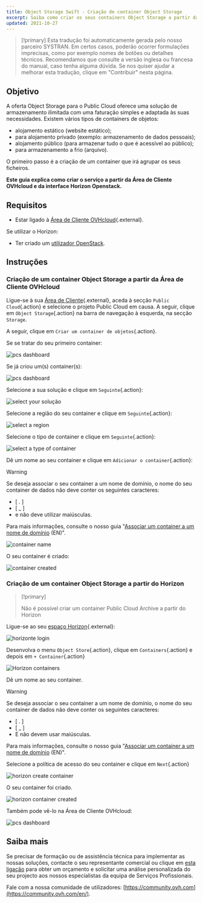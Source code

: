 ```yaml
---
title: Object Storage Swift - Criação de container Object Storage
excerpt: Saiba como criar os seus containers Object Storage a partir da Área de Cliente OVHcloud
updated: 2021-10-27
---
```


> [!primary]
> Esta tradução foi automaticamente gerada pelo nosso parceiro SYSTRAN. Em certos casos, poderão ocorrer formulações imprecisas, como por exemplo nomes de botões ou detalhes técnicos. Recomendamos que consulte a versão inglesa ou francesa do manual, caso tenha alguma dúvida. Se nos quiser ajudar a melhorar esta tradução, clique em "Contribuir" nesta página.
>

## Objetivo

A oferta Object Storage para o Public Cloud oferece uma solução de armazenamento ilimitada com uma faturação simples e adaptada às suas necessidades. Existem vários tipos de containers de objetos:

- alojamento estático (website estático);
- para alojamento privado (exemplo: armazenamento de dados pessoais);
- alojamento público (para armazenar tudo o que é acessível ao público);
- para armazenamento a frio (arquivo).

O primeiro passo é a criação de um container que irá agrupar os seus ficheiros.

**Este guia explica como criar o serviço a partir da Área de Cliente OVHcloud e da interface Horizon Openstack.**

## Requisitos

- Estar ligado à [Área de Cliente OVHcloud](https://www.ovh.com/auth/?action=gotomanager&from=https://www.ovh.pt/&ovhSubsidiary=pt){.external}.

Se utilizar o Horizon:

- Ter criado um [utilizador OpenStack](create_and_delete_a_user1.).

## Instruções

### Criação de um container Object Storage a partir da Área de Cliente OVHcloud <a name="controlpanel"></a>

Ligue-se à sua [Área de Cliente](https://www.ovh.com/auth/?action=gotomanager&from=https://www.ovh.pt/&ovhSubsidiary=pt){.external}, aceda à secção `Public Cloud`{.action} e selecione o projeto Public Cloud em causa. A seguir, clique em `Object Storage`{.action} na barra de navegação à esquerda, na secção `Storage`.

A seguir, clique em `Criar um container de objetos`{.action}.

Se se tratar do seu primeiro container:

![pcs dashboard](create-container-20211005102334181.png)

Se já criou um(s) container(s):

![pcs dashboard](create-container-20211005115040834.png)

Selecione a sua solução e clique em `Seguinte`{.action}:

![select your solução](create-container-20211005110710249.png)

Selecione a região do seu container e clique em `Seguinte`{.action}:

![select a region](create-container-20211005110859551.png)

Selecione o tipo de container e clique em `Seguinte`{.action}:

![select a type of container](create-container-20211005111542718.png)

Dê um nome ao seu container e clique em `Adicionar o container`{.action}:

> [!warning]
>
> Se deseja associar o seu container a um nome de domínio, o nome do seu container de dados não deve conter os seguintes caracteres:
>
> - [ . ]  
> - [ _ ]  
> - e não deve utilizar maiúsculas.  
>
> Para mais informações, consulte o nosso guia "[Associar um container a um nome de domínio](pcs_link_domain1.) (EN)".
>

![container name](create-container-20211005111805966.png)

O seu container é criado:

![container created](create-container-20211005112013807.png)

### Criação de um container Object Storage a partir do Horizon <a name="horizon"></a>

> [!primary]
>
> Não é possível criar um container Public Cloud Archive a partir do Horizon
>

Ligue-se ao seu [espaço Horizon](https://horizon.cloud.ovh.net){.external}:

![horizonte login](create-container-20211005155245752.png)

Desenvolva o menu `Object Store`{.action}, clique em `Containers`{.action} e depois em `+ Container`{.action}

![Horizon containers](create-container-20211005155704887.png)

Dê um nome ao seu container.

> [!warning]
>
> Se deseja associar o seu container a um nome de domínio, o nome do seu container de dados não deve conter os seguintes caracteres:
>
> - [ . ]  
> - [ _ ]  
> - E não devem usar maiúsculas.  
>
> Para mais informações, consulte o nosso guia "[Associar um container a um nome de domínio](pcs_link_domain1.) (EN)".
>

Selecione a política de acesso do seu container e clique em `Next`{.action}

![horizon create container](create-container-20211005155824902.png)

O seu container foi criado.

![horizon container created](create-container-20211005155936971.png)

Também pode vê-lo na Área de Cliente OVHcloud:

![pcs dashboard](create-container-20211005160503200.png)

## Saiba mais

Se precisar de formação ou de assistência técnica para implementar as nossas soluções, contacte o seu representante comercial ou clique em [esta ligação](https://www.ovhcloud.com/pt/professional-services/) para obter um orçamento e solicitar uma análise personalizada do seu projecto aos nossos especialistas da equipa de Serviços Profissionais.

Fale com a nossa comunidade de utilizadores: [https://community.ovh.com](https://community.ovh.com/en/).
